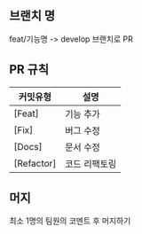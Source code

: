 ## 브랜치 명
feat/기능명 -> develop 브랜치로 PR  
  
    
## PR 규칙
|커밋유형|설명|
| -- | -- |
[Feat] | 기능 추가
[Fix] | 버그 수정
[Docs] | 문서 수정
[Refactor] | 코드 리팩토링

  
## 머지
최소 1명의 팀원의 코멘트 후 머지하기
